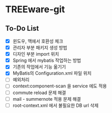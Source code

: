 # TREEware-git

## To-Do List

- [x] 윈도우, 맥에서 호환성 체크
- [x] 관리자 부분 패키지 생성 방법
- [x] 디자인 부분 import 위치
- [x] Spring 에서 mybatis 작업하는 방법
- [x] 기존의 작업에서 기능 옮기기
- [x] MyBatis의 Configuration.xml 파일 위치
- [ ] 예외처리
- [ ] context:component-scan 을 service 에도 적용
- [ ] commute reload 문제 해결
- [ ] mail - summernote 적용 문제 해결
- [ ] root-context.xml 에서 불필요한 DB url 삭제
